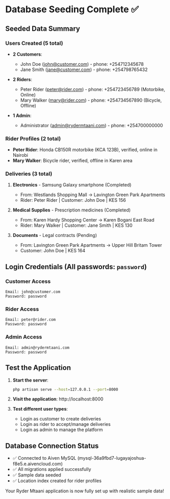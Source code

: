 # Database Seeding Complete ✅

## Seeded Data Summary

### Users Created (5 total)
- **2 Customers**:
  - John Doe (john@customer.com) - phone: +254712345678
  - Jane Smith (jane@customer.com) - phone: +254798765432

- **2 Riders**:
  - Peter Rider (peter@rider.com) - phone: +254723456789 (Motorbike, Online)
  - Mary Walker (mary@rider.com) - phone: +254734567890 (Bicycle, Offline)

- **1 Admin**:
  - Administrator (admin@rydermtaani.com) - phone: +254700000000

### Rider Profiles (2 total)
- **Peter Rider**: Honda CB150R motorbike (KCA 123B), verified, online in Nairobi
- **Mary Walker**: Bicycle rider, verified, offline in Karen area

### Deliveries (3 total)
1. **Electronics** - Samsung Galaxy smartphone (Completed)
   - From: Westlands Shopping Mall → Lavington Green Park Apartments
   - Rider: Peter Rider | Customer: John Doe | KES 156

2. **Medical Supplies** - Prescription medicines (Completed)  
   - From: Karen Hardy Shopping Center → Karen Bogani East Road
   - Rider: Mary Walker | Customer: Jane Smith | KES 130

3. **Documents** - Legal contracts (Pending)
   - From: Lavington Green Park Apartments → Upper Hill Britam Tower
   - Customer: John Doe | KES 164

## Login Credentials (All passwords: `password`)

### Customer Access
```
Email: john@customer.com
Password: password
```

### Rider Access  
```
Email: peter@rider.com
Password: password
```

### Admin Access
```
Email: admin@rydermtaani.com  
Password: password
```

## Test the Application

1. **Start the server**:
   ```bash
   php artisan serve --host=127.0.0.1 --port=8000
   ```

2. **Visit the application**: http://localhost:8000

3. **Test different user types**:
   - Login as customer to create deliveries
   - Login as rider to accept/manage deliveries  
   - Login as admin to manage the platform

## Database Connection Status
- ✅ Connected to Aiven MySQL (mysql-36a9fbd7-lugayajoshua-f8e5.e.aivencloud.com)
- ✅ All migrations applied successfully
- ✅ Sample data seeded
- ✅ Location index created for rider profiles

Your Ryder Mtaani application is now fully set up with realistic sample data!